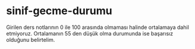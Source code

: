 # sinif-gecme-durumu
Girilen ders notlarının 0 ile 100 arasında olmaması halinde ortalamaya dahil etmiyoruz.
Ortalamanın 55 den düşük olma durumunda ise başarısız  olduğunu belirtelim.
